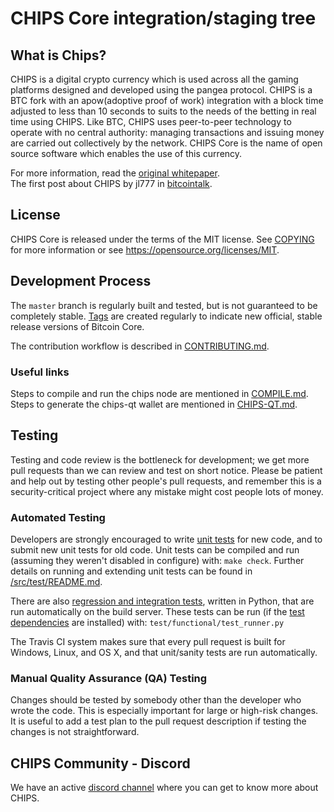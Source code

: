 CHIPS Core integration/staging tree
=====================================

What is Chips?
----------------

CHIPS is a digital crypto currency which is used across all the gaming platforms 
designed and developed using the pangea protocol. CHIPS is a  BTC fork with an 
apow(adoptive proof of work) integration with a block time adjusted to less than 
10 seconds to suits to the needs of the betting in real time using CHIPS. Like BTC, 
CHIPS uses peer-to-peer technology to operate with no central authority: managing 
transactions and issuing money are carried out collectively by the network. CHIPS 
Core is the name of open source software which enables the use of this currency.

For more information, read the [original whitepaper](https://cdn.discordapp.com/attachments/455737840668770315/456036359870611457/Unsolicited_PANGEA_WP.pdf). <br/>
The first post about CHIPS by jl777 in [bitcointalk](https://bitcointalk.org/index.php?topic=2078449.0).

License
-------

CHIPS Core is released under the terms of the MIT license. See [COPYING](COPYING) for more
information or see https://opensource.org/licenses/MIT.

Development Process
-------------------

The `master` branch is regularly built and tested, but is not guaranteed to be
completely stable. [Tags](https://github.com/chips-blockchain/chips/tags) are created
regularly to indicate new official, stable release versions of Bitcoin Core.

The contribution workflow is described in [CONTRIBUTING.md](CONTRIBUTING.md).
### Useful links 
Steps to compile and run the chips node are mentioned in [COMPILE.md](/COMPILE.md). <br/>
Steps to generate the chips-qt wallet are mentioned in [CHIPS-QT.md](CHIPS-QT.md).

Testing
-------

Testing and code review is the bottleneck for development; we get more pull
requests than we can review and test on short notice. Please be patient and help out by testing
other people's pull requests, and remember this is a security-critical project where any mistake might cost people
lots of money.

### Automated Testing

Developers are strongly encouraged to write [unit tests](src/test/README.md) for new code, and to
submit new unit tests for old code. Unit tests can be compiled and run
(assuming they weren't disabled in configure) with: `make check`. Further details on running
and extending unit tests can be found in [/src/test/README.md](/src/test/README.md).

There are also [regression and integration tests](/test), written
in Python, that are run automatically on the build server.
These tests can be run (if the [test dependencies](/test) are installed) with: `test/functional/test_runner.py`

The Travis CI system makes sure that every pull request is built for Windows, Linux, and OS X, and that unit/sanity tests are run automatically.

### Manual Quality Assurance (QA) Testing

Changes should be tested by somebody other than the developer who wrote the
code. This is especially important for large or high-risk changes. It is useful
to add a test plan to the pull request description if testing the changes is
not straightforward.

CHIPS Community - Discord
-------------------------

We have an active [discord channel](https://discord.gg/tV7ADNE) where you can get to know more about CHIPS.


